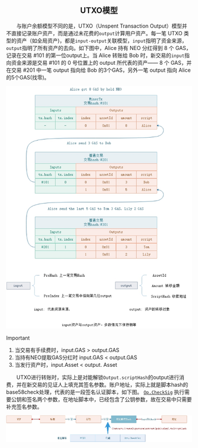 <center><h2>UTXO模型</h2></center>

&emsp;&emsp;与账户余额模型不同的是，UTXO（Unspent Transaction Output）模型并不直接记录账户资产，而是通过未花费的`output`计算用户资产。每一笔 UTXO 类型的资产（如全局资产)，都是`input-output`关联模型，`input`指明了资金来源，`output`指明了所有资产的去向。如下图中，Alice 持有 NEO 分红得到 8 个 GAS，记录在交易 #101 的第一位output上。当 Alice 转账给 Bob 时，新交易的`input`指向资金来源是交易 #101 的 0 号位置上的 output 所代表的资产—— 8 个 GAS，并在交易 #201 中一笔 output 指向给 Bob 的3个GAS，另外一笔 output 指向 Alice 的5个GAS(找零)。

[![utxo](../../images/blockchain/utxo.jpg)](../../images/blockchain/utxo.jpg)

> [!IMPORTANT]
> 1. 当交易有手续费时，input.GAS > output.GAS
> 2. 当持有NEO提取GAS分红时 input.GAS < output.GAS
> 3. 当发行资产时，input.Asset < output. Asset

&emsp;&emsp;UTXO进行转账时，实际上是对能解锁`Output.scriptHash`的output进行消费，并在新交易的见证人上填充其签名参数。账户地址，实际上就是脚本hash的base58check处理，代表的是一段签名认证脚本，如下图。 [`Op.CheckSig`](../neo_vm.md#checksig) 执行需要公钥和签名两个参数，在地址脚本中，已经包含了公钥参数，故在交易中只需要补充签名参数。

[![utxo](../../images/blockchain/account_scripthash.jpg)](../../images/blockchain/account_scripthash.jpg)






